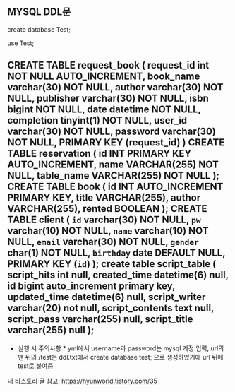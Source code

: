 MYSQL DDL문
------------------------------------------------------------------
create database Test;

use Test;

CREATE TABLE request_book (
  request_id int NOT NULL AUTO_INCREMENT,
  book_name varchar(30) NOT NULL,
  author varchar(30) NOT NULL,
  publisher varchar(30) NOT NULL,
  isbn bigint NOT NULL,
  date datetime NOT NULL,
  completion tinyint(1) NOT NULL,
  user_id varchar(30)  NOT NULL,
  password varchar(30) NOT NULL,
  PRIMARY KEY (request_id)
)
CREATE TABLE reservation (
                             id INT PRIMARY KEY AUTO_INCREMENT,
                             name VARCHAR(255) NOT NULL,
                             table_name VARCHAR(255) NOT NULL
);
CREATE TABLE book (
                      id INT AUTO_INCREMENT PRIMARY KEY,
                      title VARCHAR(255),
                      author VARCHAR(255),
                      rented BOOLEAN
);
CREATE TABLE client (
  `id` varchar(30) NOT NULL,
  `pw` varchar(10) NOT NULL,
  `name` varchar(10) NOT NULL,
  `email` varchar(30) NOT NULL,
  `gender` char(1) NOT NULL,
  `birthday` date DEFAULT NULL,
  PRIMARY KEY (`id`)
);
create table script_table
(
    script_hits     int          null,
    created_time    datetime(6)  null,
    id              bigint auto_increment
        primary key,
    updated_time    datetime(6)  null,
    script_writer   varchar(20)  not null,
    script_contents text         null,
    script_pass     varchar(255) null,
    script_title    varchar(255) null
);
----------------------------------------------------------------------
* 실행 시 주의사항 *
yml에서 username과 password는 mysql 계정 입력,
url의 맨 뒤의 /test는 ddl.txt에서 create database test; 으로 생성하였기에 url 뒤에 test로 붙여줌

내 티스토리 글 참고: https://hyunworld.tistory.com/35

